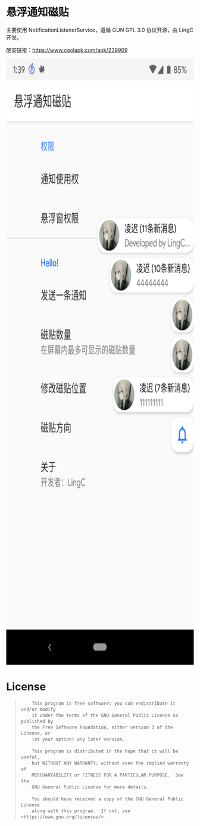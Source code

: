 # 悬浮通知磁贴

主要使用 NotificationListenerService，遵循 GUN GPL 3.0 协议开源，由 LingC 开发。

酷安链接：<https://www.coolapk.com/apk/239909> 



<img src="https://github.com/HelloLingC/floating-tile/blob/master/screenshot/1.png" alt="截图1"  width="706" height="1623">



# License

> ```
>     This program is free software: you can redistribute it and/or modify
>     it under the terms of the GNU General Public License as published by
>     the Free Software Foundation, either version 3 of the License, or
>     (at your option) any later version.
> 
>     This program is distributed in the hope that it will be useful,
>     but WITHOUT ANY WARRANTY; without even the implied warranty of
>     MERCHANTABILITY or FITNESS FOR A PARTICULAR PURPOSE.  See the
>     GNU General Public License for more details.
> 
>     You should have received a copy of the GNU General Public License
>     along with this program.  If not, see <https://www.gnu.org/licenses/>.
> ```